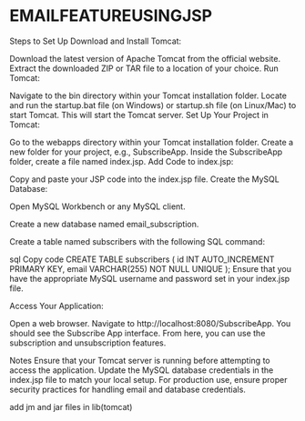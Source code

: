 # EMAILFEATUREUSINGJSP

Steps to Set Up
Download and Install Tomcat:

Download the latest version of Apache Tomcat from the official website.
Extract the downloaded ZIP or TAR file to a location of your choice.
Run Tomcat:

Navigate to the bin directory within your Tomcat installation folder.
Locate and run the startup.bat file (on Windows) or startup.sh file (on Linux/Mac) to start Tomcat. This will start the Tomcat server.
Set Up Your Project in Tomcat:

Go to the webapps directory within your Tomcat installation folder.
Create a new folder for your project, e.g., SubscribeApp.
Inside the SubscribeApp folder, create a file named index.jsp.
Add Code to index.jsp:

Copy and paste your JSP code into the index.jsp file.
Create the MySQL Database:

Open MySQL Workbench or any MySQL client.

Create a new database named email_subscription.

Create a table named subscribers with the following SQL command:

sql
Copy code
CREATE TABLE subscribers (
    id INT AUTO_INCREMENT PRIMARY KEY,
    email VARCHAR(255) NOT NULL UNIQUE
);
Ensure that you have the appropriate MySQL username and password set in your index.jsp file.

Access Your Application:

Open a web browser.
Navigate to http://localhost:8080/SubscribeApp.
You should see the Subscribe App interface. From here, you can use the subscription and unsubscription features.

Notes
Ensure that your Tomcat server is running before attempting to access the application.
Update the MySQL database credentials in the index.jsp file to match your local setup.
For production use, ensure proper security practices for handling email and database credentials.

add jm and jar files in lib(tomcat)
